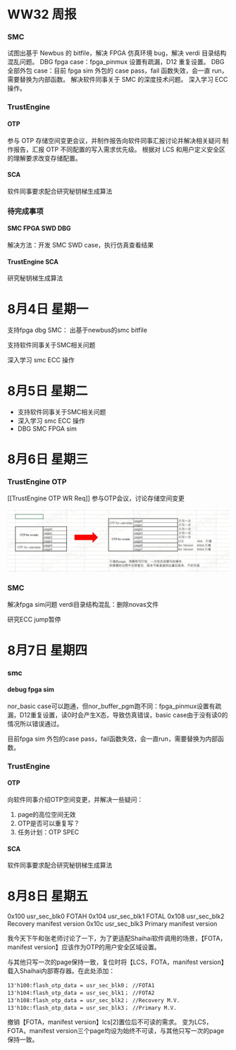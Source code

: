 # WW32 周报

### SMC

试图出基于 Newbus 的 bitfile，解决 FPGA 仿真环境 bug，解决 verdi 目录结构混乱问题。
DBG fpga case：fpga_pinmux 设置有疏漏，D12 重复设置。
DBG 全部外包 case：目前 fpga sim 外包的 case pass，fail 函数失效，会一直 run，需要替换为内部函数。
解决软件同事关于 SMC 的深度技术问题。
深入学习 ECC 操作。

### TrustEngine

#### OTP

参与 OTP 存储空间变更会议，并制作报告向软件同事汇报讨论并解决相关疑问
制作报告，汇报 OTP 不同配置的写入需求优先级。
根据对 LCS 和用户定义安全区的理解要求改变存储配置。

#### SCA

软件同事要求配合研究秘钥梯生成算法

### 待完成事项

#### SMC FPGA SWD DBG

解决方法：开发 SMC SWD case，执行仿真查看结果

#### TrustEngine SCA

研究秘钥梯生成算法

# 8月4日 星期一


支持fpga dbg SMC：
出基于newbus的smc bitfile

支持软件同事关于SMC相关问题

深入学习 smc ECC 操作

# 8月5日 星期二


- 支持软件同事关于SMC相关问题
- 深入学习 smc ECC 操作
- DBG SMC FPGA sim


# 8月6日 星期三


### TrustEngine OTP

[[TrustEngine OTP WR Req]]
参与OTP会议，讨论存储空间变更

![image.png|600](https://raw.githubusercontent.com/lllincx/IMG/master/20250807094157796.png)



### SMC

解决fpga sim问题
verdi目录结构混乱：删除novas文件

研究ECC jump暂停

# 8月7日 星期四


### smc

#### debug fpga sim

nor_basic case可以跑通，但nor_buffer_pgm跑不同：fpga_pinmux设置有疏漏，D12重复设置，读0时会产生X态，导致仿真错误，basic case由于没有读0的情况所以错误通过。

目前fpga sim 外包的case pass，fail函数失效，会一直run，需要替换为内部函数。

### TrustEngine

#### OTP

向软件同事介绍OTP空间变更，并解决一些疑问：
1. page的高位空间无效
2. OTP是否可以重复写？
3. 任务计划：OTP SPEC

#### SCA

软件同事要求配合研究秘钥梯生成算法


# 8月8日 星期五


0x100 usr_sec_blk0 FOTAH
0x104 usr_sec_blk1 FOTAL
0x108 usr_sec_blk2 Recovery manifest version
0x10c usr_sec_blk3 Primary manifest version


我今天下午和张老师讨论了一下，为了更适配Shaihai软件调用的场景，【FOTA，manifest version】应该作为OTP的用户安全区域设置。

与其他只写一次的page保持一致，复位时将【LCS，FOTA，manifest version】载入Shaihai内部寄存器。在此处添加：
```
13'h100:flash_otp_data = usr_sec_blk0； //FOTA1
13'h104:flash_otp_data = usr_sec_blk1； //FOTA2
13'h108:flash_otp_data = usr_sec_blk2； //Recovery M.V.
13'h10c:flash_otp_data = usr_sec_blk3； //Primary M.V.
```

撤销【FOTA，manifest version】lcs[2]置位后不可读的需求。
变为LCS，FOTA，manifest version三个page均设为始终不可读，与其他只写一次的page保持一致。

